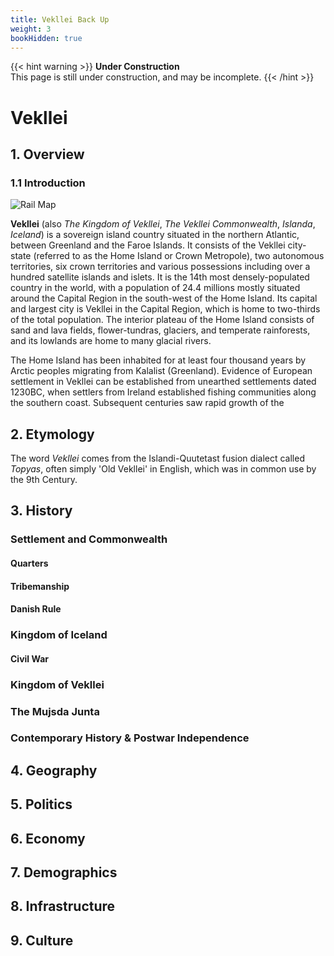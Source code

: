 ```yaml
---
title: Vekllei Back Up
weight: 3
bookHidden: true
---
```


{{< hint warning >}}
**Under Construction**  
This page is still under construction, and may be incomplete.
{{< /hint >}}

# Vekllei

## 1. Overview

### 1.1 Introduction

![Rail Map](https://millmint.studio/images/railmap.jpg)

**Vekllei** (also *The Kingdom of Vekllei*, *The Vekllei Commonwealth*, *Islanda*, *Iceland*) is a sovereign island country situated in the northern Atlantic, between Greenland and the Faroe Islands. It consists of the Vekllei city-state (referred to as the Home Island or Crown Metropole), two autonomous territories, six crown territories and various possessions including over a hundred satellite islands and islets. It is the 14th most densely-populated country in the world, with a population of 24.4 millions mostly situated around the Capital Region in the south-west of the Home Island. Its capital and largest city is Vekllei in the Capital Region, which is home to two-thirds of the total population. The interior plateau of the Home Island consists of sand and lava fields, flower-tundras, glaciers, and temperate rainforests, and its lowlands are home to many glacial rivers.

The Home Island has been inhabited for at least four thousand years by Arctic peoples migrating from Kalalist (Greenland). Evidence of European settlement in Vekllei can be established from unearthed settlements dated 1230BC, when settlers from Ireland established fishing communities along the southern coast. Subsequent centuries saw rapid growth of the


## 2. Etymology

The word *Vekllei* comes from the Islandi-Quutetast fusion dialect called *Topyas*, often simply 'Old Vekllei' in English, which was in common use by the 9th Century.

## 3. History

### Settlement and Commonwealth

#### Quarters

#### Tribemanship

#### Danish Rule

### Kingdom of Iceland

#### Civil War

### Kingdom of Vekllei

### The Mujsda Junta

### Contemporary History & Postwar Independence


## 4. Geography

## 5. Politics

## 6. Economy

## 7. Demographics

## 8. Infrastructure

## 9. Culture
